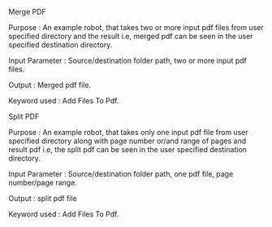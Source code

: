 Merge PDF 

Purpose : An example robot, that takes two or more input pdf files from user specified directory and the result i.e, merged pdf can be seen in the user specified destination directory.

Input Parameter : Source/destination folder path, two or more input pdf files.

Output : Merged pdf file.

Keyword used : Add Files To Pdf.



Split PDF

Purpose : An example robot, that takes only one input pdf file from user specified directory along with page number or/and range of pages and result pdf i.e, the split pdf can be seen in the user specified destination directory.

Input Parameter : Source/destination folder path, one pdf file, page number/page range.

Output : split pdf file

Keyword used : Add Files To Pdf.



